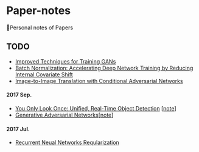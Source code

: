 # Paper-notes

:notebook:Personal notes of Papers

## TODO

- [Improved Techniques for Training GANs](https://arxiv.org/pdf/1606.03498.pdf)
- [Batch Normalization: Accelerating Deep Network Training by Reducing Internal Covariate Shift](https://arxiv.org/pdf/1502.03167.pdf)
- [Image-to-Image Translation with Conditional Adversarial Networks](https://arxiv.org/pdf/1611.07004v1.pdf)



#### 2017 Sep.

* [You Only Look Once: Unified, Real-Time Object Detection](https://pjreddie.com/media/files/papers/yolo.pdf) [[note](/notes/YOLO.md)]
* [Generative Adversarial Networks](https://arxiv.org/pdf/1406.2661.pdf)[[note](/notes/GAN.md)]


#### 2017 Jul.

* [Recurrent Neual Networks Reqularization](https://arxiv.org/pdf/1409.2329.pdf)





